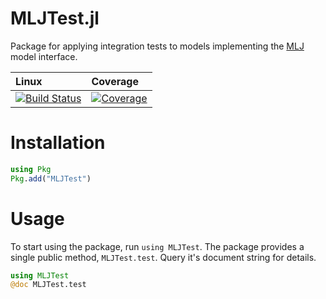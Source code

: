 # MLJTest.jl

Package for applying integration tests to models implementing the
[MLJ](https://alan-turing-institute.github.io/MLJ.jl/dev/) model
interface.

| Linux         | Coverage |
| :------------ | :------- |
| [![Build Status](https://github.com/JuliaAI/MLJTestInterface.jl/workflows/CI/badge.svg)](https://github.com/JuliaAI/MLJTestInterface.jl/actions) | [![Coverage](https://codecov.io/gh/JuliaAI/MLJTestInterface.jl/branch/master/graph/badge.svg)](https://codecov.io/github/JuliaAI/MLJTestInterface.jl?branch=master) |

# Installation

```julia
using Pkg
Pkg.add("MLJTest")
```

# Usage

To start using the package, run `using MLJTest`. The package provides
a single public method, `MLJTest.test`. Query it's document string for
details.

```julia
using MLJTest
@doc MLJTest.test
```

